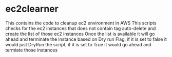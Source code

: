 # ec2clearner
This contains the code to cleanup ec2 environment in AWS
This scripts checks for the ec2 instances that does not contain tag auto-delete and create the list of those ec2 instances
Once the list is available it will go ahead and terminate the instance based on Dry run Flag, if it is set to false it would just DryRun the script, if it is set to True it would go ahead and termiate those instances
